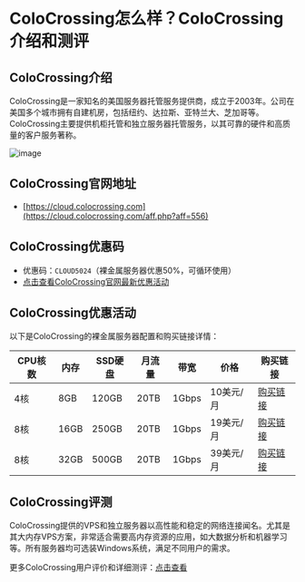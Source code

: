 # ColoCrossing怎么样？ColoCrossing介绍和测评

## ColoCrossing介绍
ColoCrossing是一家知名的美国服务器托管服务提供商，成立于2003年。公司在美国多个城市拥有自建机房，包括纽约、达拉斯、亚特兰大、芝加哥等。ColoCrossing主要提供机柜托管和独立服务器托管服务，以其可靠的硬件和高质量的客户服务著称。

![image](https://github.com/xnupuzhuang/ColoCrossing/assets/169530295/84f93ec9-8830-498a-9072-81c068b0e2ba)

## ColoCrossing官网地址
- [https://cloud.colocrossing.com](https://cloud.colocrossing.com/aff.php?aff=556)

## ColoCrossing优惠码
- 优惠码：`CLOUD5024`（裸金属服务器优惠50%，可循环使用）
- [点击查看ColoCrossing官网最新优惠活动](https://cloud.colocrossing.com/aff.php?aff=556)

## ColoCrossing优惠活动
以下是ColoCrossing的裸金属服务器配置和购买链接详情：

| CPU核数 | 内存  | SSD硬盘 | 月流量   | 带宽      | 价格      | 购买链接                                  |
| ------- | ----- | ------- | -------- | --------- | --------- | ----------------------------------------- |
| 4核     | 8GB   | 120GB   | 20TB     | 1Gbps     | 10美元/月 | [购买链接](https://cloud.colocrossing.com/aff.php?aff=556) |
| 8核     | 16GB  | 250GB   | 20TB     | 1Gbps     | 19美元/月 | [购买链接](https://cloud.colocrossing.com/aff.php?aff=556) |
| 8核     | 32GB  | 500GB   | 20TB     | 1Gbps     | 39美元/月 | [购买链接](https://cloud.colocrossing.com/aff.php?aff=556) |

## ColoCrossing评测
ColoCrossing提供的VPS和独立服务器以高性能和稳定的网络连接闻名。尤其是其大内存VPS方案，非常适合需要高内存资源的应用，如大数据分析和机器学习等。所有服务器均可选装Windows系统，满足不同用户的需求。

更多ColoCrossing用户评价和详细测评：[点击查看](https://cloud.colocrossing.com/aff.php?aff=556)
